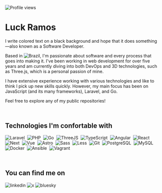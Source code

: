 <p align="left"> <img src="https://komarev.com/ghpvc/?username=luckramos&color=lightgray" alt="Profile views" /> </p>
<h1 align="left">Luck Ramos</h1>

<p>
I write colored text on a black background and hope that it does something—also known as a Software Developer.

Based in ![Brazil](https://raw.githubusercontent.com/stevenrskelton/flag-icon/master/png/16/country-4x3/br.png "Brazil"), I'm passionate about software and every process that goes into making it. I've been working in web development for over five years and am currently diving into both DevOps and 3D technologies, such as Three.js, which is a personal passion of mine.

I have extensive experience working with various technologies and like to think I pick up new skills quickly. However, my main focus has been on JavaScript (and its many frameworks), Laravel, and Go.

Feel free to explore any of my public repositories!
</p>

<br>


## Technologies I'm confortable with

![Laravel](https://img.shields.io/badge/-Laravel-0D1117?style=flat&logo=laravel)&nbsp;
![PHP](https://img.shields.io/badge/-PHP-0D1117?style=flat&logo=php)&nbsp;
![Go](https://img.shields.io/badge/-Go-0D1117?style=flat&logo=go)&nbsp;
![ThreeJS](https://img.shields.io/badge/-ThreeJS-0D1117?style=flat&logo=threedotjs)&nbsp;
![TypeScript](https://img.shields.io/badge/-TypeScript-0D1117?style=flat&logo=typescript)&nbsp;
![Angular](https://img.shields.io/badge/-Angular-0D1117?style=flat&logo=angular)&nbsp;
![React](https://img.shields.io/badge/-React-0D1117?style=flat&logo=react)&nbsp;
![Next](https://img.shields.io/badge/-Next-0D1117?style=flat&logo=next.js)&nbsp;
![Vue](https://img.shields.io/badge/-Vue-0D1117?style=flat&logo=vue)&nbsp;
![Astro](https://img.shields.io/badge/-Astro-0D1117?style=flat&logo=astro)&nbsp;
![Sass](https://img.shields.io/badge/-Sass-0D1117?style=flat&logo=sass)&nbsp;
![Less](https://img.shields.io/badge/-Less-0D1117?style=flat&logo=less)&nbsp;
![Git](https://img.shields.io/badge/-Git-0D1117?style=flat&logo=git)&nbsp;
![PostgreSQL](https://img.shields.io/badge/-PostgreSQL-0D1117?style=flat&logo=postgresql)&nbsp;
![MySQL](https://img.shields.io/badge/-MySQL-0D1117?style=flat&logo=mysql)&nbsp;
![Docker](https://img.shields.io/badge/-Docker-0D1117?style=flat&logo=docker)&nbsp;
![Ansible](https://img.shields.io/badge/-Ansible-0D1117?style=flat&logo=ansible)&nbsp;
![Vagrant](https://img.shields.io/badge/-Vagrant-0D1117?style=flat&logo=vagrant)&nbsp;

<br>

## You can find me on

<a href="https://www.linkedin.com/in/lucas-henrique-ramos-04a746214/" target="_blank" style="text-decoration: none">
  <img align="center" src="https://img.shields.io/badge/-Lucas Ramos-05122A?style=flat&logo=linkedin" alt="linkedin"/>
</a>
<a href="https://twitter.com/lukcramos" target="_blank" style="text-decoration: none">
 <img align="center" src="https://img.shields.io/badge/-lukcramos-05122A?style=flat&logo=x" alt="x"/>
</a>
<a href="https://bsky.app/profile/lukcramos.bsky.social" target="_blank" style="text-decoration: none">
 <img align="center" src="https://img.shields.io/badge/-lukcramos-05122A?style=flat&logo=bluesky" alt="bluesky"/>
</a>
